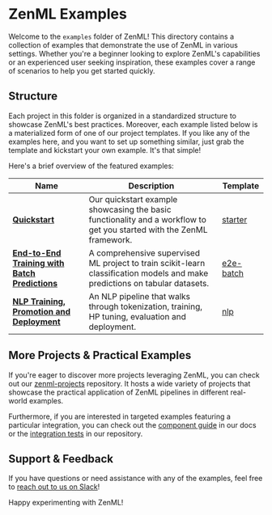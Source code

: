 # ZenML Examples

Welcome to the `examples` folder of ZenML! This directory contains a collection 
of examples that demonstrate the use of ZenML in various settings. Whether 
you're a beginner looking to explore ZenML's capabilities or an experienced 
user seeking inspiration, these examples cover a range of scenarios to help 
you get started quickly.

## Structure

Each project in this folder is organized in a standardized structure to 
showcase ZenML's best practices. Moreover, each example listed below is a 
materialized form of one of our project templates. If you like any of the 
examples here, and you want to set up something similar, just grab the template 
and kickstart your own example. It's that simple!

Here's a brief overview of the featured examples:

| Name                                                  | Description                                                                                                                  | Template                                                    |
|-------------------------------------------------------|------------------------------------------------------------------------------------------------------------------------------|-------------------------------------------------------------|
| **[Quickstart](quickstart)**                          | Our quickstart example showcasing the basic functionality and a workflow to get you started with the ZenML framework.        | [starter](https://github.com/zenml-io/template-starter)     |
| **[End-to-End Training with Batch Predictions](e2e)** | A comprehensive supervised ML project to train scikit-learn classification models and make predictions on tabular datasets.  | [e2e-batch](https://github.com/zenml-io/template-e2e-batch) |
| **[NLP Training, Promotion and Deployment](e2e_nlp)** | An NLP pipeline that walks through tokenization, training, HP tuning, evaluation and deployment.                             | [nlp](https://github.com/zenml-io/template-nlp)             |

## More Projects & Practical Examples

If you're eager to discover more projects leveraging ZenML, you can check out 
our [zenml-projects](https://github.com/zenml-io/zenml-projects) repository. 
It hosts a wide variety of projects that showcase the practical application 
of ZenML pipelines in different real-world examples.

Furthermore, if you are interested in targeted examples featuring a particular integration, 
you can check out the [component guide](https://docs.zenml.io/stack-components)
in our docs or the [integration tests](https://github.com/zenml-io/zenml/tree/main/tests/integration/examples)
in our repository.

## Support & Feedback

If you have questions or need assistance with any of the examples, feel free to 
[reach out to us on Slack](https://zenml.io/slack-invite/)!

Happy experimenting with ZenML!

